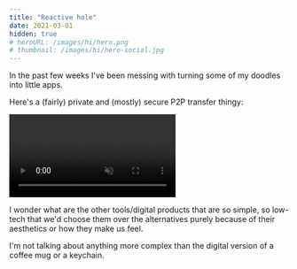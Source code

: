 ```yaml
---
title: "Reactive hole"
date: 2021-03-01
hidden: true
# heroURL: /images/hi/hero.png
# thumbnail: /images/hi/hero-social.jpg
---
```


In the past few weeks I've been messing with turning some of my doodles into little apps.

Here's a (fairly) private and (mostly) secure P2P transfer thingy:

<video src='/images/reactive-hole/bird_sfw.mp4' muted autoplay loop controls></video>

I wonder what are the other tools/digital products that are so simple, so low-tech that we'd choose them over the alternatives purely because of their aesthetics or how they make us feel.

I'm not talking about anything more complex than the digital version of a coffee mug or a keychain.

<!--
### By default, these objects:

- serve a (simple) purpose
- are completely replaceable

We pick them because: they're pretty _or_ ugly, playful _or_ boring. As long as they feel unique to us, we're happy to make a choice. The choice doesn't really matter though, the functionality is the same. We make the choice meaningful by attributing value to certain features (objectively important or not) that these items posess. This is the experience economy at its finest. -->
